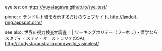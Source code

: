 eye test on https://yuyakagawa.github.io/eye_test/

pioneer: ランドルト環を表示するだけのウェブサイト, http://landolt-ring.appspot.com/

see also: 
世界の視力検査大調査！ | ワーキングホリデー（ワーホリ）・留学ならスタディ・ステイ・オーストラリア(SSA), 
http://studystayaustralia.com/world_visiontest/
